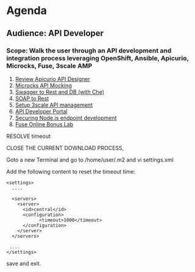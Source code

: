 # Agenda
## Audience: API Developer
### Scope: Walk the user through an API development and integration process leveraging OpenShift, Ansible, Apicurio, Microcks, Fuse, 3scale AMP

1. [Review Apicurio API Designer](lab01/#lab-1)
2. [Microcks API Mocking](lab02/#lab-2)
3. [Swagger to Rest and DB (with Che)](lab03/#lab-3)
4. [SOAP to Rest](lab04/#lab-4)
5. [Setup 3scale API management](lab05/#lab-5)
6. [API Developer Portal](lab06/#lab-6)
7. [Securing Node.js endpoint development](lab07/#lab-7)
8. [Fuse Online Bonus Lab](lab08/#lab-8)

RESOLVE timeout

CLOSE THE CURRENT DOWNLOAD PROCESS,

Goto a new Terminal and go to 
/home/user/.m2 and vi settings.xml

Add the following content to reset the timeout time:
```
<settings>
  ....
  
  <servers>
    <server>
      <id>central</id>
      <configuration>
            <timeout>1000</timeout>
      </configuration>
    </server>
  </servers>

 ....
</settings>
```
save and exit. 
